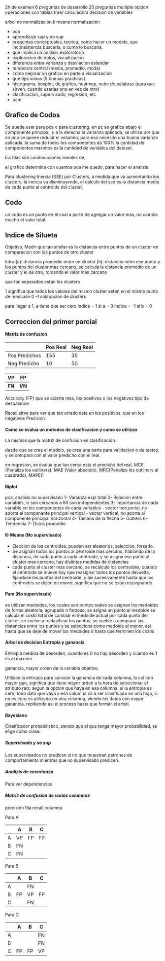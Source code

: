 2h de examen
6 preguntas de desarrollo
20 preguntas multiple opcion
operaciones con tablas
traer calculadora
decision de variables

arbol no normalizacion
k means normalizacion

- pca
- aprendizaje sup y no sup
- preguntas conceptuales, teorica, como hacer un modelo, que inconsistencia buscaria, o como lo buscaria.
- que implica un analisis exploratorio
- exploracion de datos, visualizacion
- diferencia entra varianza y desviacion estandar
- tendencia central (media, promedio, moda)
- como mejorar un grafico en parte a visualizacion
- que tips vimos (5 buenas practicas)
- histograma, boxplot, de grafico, heatmap, nube de palabras (para que sirven, cuando usarias uno en vez de otro)
- clasificacion, supervisado, regresion, etc
- pam
## Grafico de Codos
Se puede usar para pca o para clustering, en pc se grafica abajo el componente principal, y a la derecha la varianza aplicada, se utiliza por que en pca se quiere reducir el volumen, para eso necesito una buena varianza aplicada, la suma de todos los componentes da 100% la cantidad de componentes maximos es la cantidad de variables del dataset.

las filas son combinaciones lineales de,

el grafico determina con cuantos pca me quedo, para hacer el analizis.


Para clustering
Inercia (SSE) por Clusters, a medida que va aumentando los clusters, la inercia va disminuyendo,
el calculo del sse es la distancia media de cada punto al centroide del cluster,

## Codo
un codo es un punto en el cual a partir de agregar un valor mas, no cambia mucho el valor total.

## Indice de Silueta
Objetivo, Medir que tan similar es la distancia entre puntos de un cluster en comparacion con los puntos de otro cluster


Intra (a): distancia promedio entre un cluster
(b): distancia entre ese punto y los puntos del cluster mas cercano, se calcula la distancia promedio de un cluster y el de otro, tomando el valor mas cercano

que tan separados estan los clusters

1 significa que todos los valores del mismo cluster esten en el mismo punto de medicion
0 
-1 solapacion de clusters

para llegar a 1, a tiene que ser cero
Indice = 1 si a = 0
indice = -1 si b = 0


## Correccion del primer parcial
#### Matriz de confusion


|               | Pos Real | Neg Real |
| ------------- | -------- | -------- |
| Pos Predichos | 155      | 35       |
| Neg Predicho  | 10       | 50       |


| VP     | FP     |
| ------ | ------ |
| **FN** | **VN** |
Accuracy (FP)
que se acierta mas, los positivos o los negativos
tipo de desbalance 


Recall sirve para ver que tan errado esta en los positivos, que en los negativos
Precision 
#### Como se evalua un metodos de clasificacion y como se utilizan
La mismas que la matriz de confusion en clasificacion.

desde que se crea el modelo, se crea una parte para validacion o de testeo, y se compara con el valor predicho con el real.

en regresion, se evalua que tan cerca esta el predicho del real.
MCE (Penaliza los outliners), MAE (Valor absoluto), MRC(Penaliza los outliners al cuadrado), MAPE()

#### Biplot
pca, analisis no supervisado
1- Varianza expl total
2- Relacion entre variables, si son cercanos a 90 son independientes
3- importancia de cada variable en los componentes de cada variables
	- vector horizontal, no aporta al componente principal vertical
	- vector vertical, no aporta al componente principal horizontal
4- Tamaño de la flecha
5- Outliers
6- Tendencia
7- Datos promedio 

#### K-Means (No supervisado)
- Eleccion de los centroides, pueden ser aleatorios,  seleccion, forzado.
- Se asignan todos los puntos al centroide mas cercano, hablando de la distancia, de cada punto a cada centroide, y se asigna ese punto al cluster mas cercano, hay distintas medidas de distancias
- cada punto al cluster mas cercano, se recalcula los centroides, cuando el centroide se mueve hay que reasignar todos los puntos devuelta, fijandose los puntos del centroide, y asi sucesivamente hasta que los centroides se dejen de mover, significa que no se estan reasignando.

#### Pam (No supervisado)
se utilizan medoides, los cuales son puntos reales
se asignan los medoides de forma aleatoria, agrupado o forzoso,
se asigna un punto al medoide
se calcula el costo total de cambiar el medoide actual por cada punto del cluster.
se vuelve a reclasificar los puntos, se vuelve a comparar las distancias entre los puntos y se selecciona como medoide al menor, asi hasta que se deje de mover los medoides o hasta que terminen los ciclos

#### Arbol de decision Entropia y ganancia
Entropia medida de desorden, cuando es 0 no hay desorden y cuando es 1 es el maximo

ganancia, mayor orden de la variable objetivo,

Utilizan la entropia para calcular la ganancia de cada columna, la col con mayor gan, significa que tiene mayor orden a la hora de seleccionar el atributo raiz, segun la opcion que haya en esa columna. si la entropia es cero, todo dato que vaya a esa columna va a ser clasificado en una hoja, si no es cero es utilizado en otra columna, viendo los datos con mayor ganancia. repitiendo asi el proceso hasta que formar el arbol.

#### Bayesiano
Clasificador probabilistico, siendo que el que tenga mayor probabilidad, se elige como clase.


##### Supervisado y no sup
Los supervisados no predicen si no que muestran patrones de comportamiento mientras que no supervisado predicen.



##### Analizis de covarianza
Para ver dependencias
##### Matriz de confusion de varias columnas
precision fila
recall columna

Para A

|     | A   | B   | C   |
| --- | --- | --- | --- |
| A   | VP  | FP  | FP  |
| B   | FN  |     |     |
| C   | FN  |     |     |

Para B

|     | A   | B   | C   |
| --- | --- | --- | --- |
| A   |     | FN  |     |
| B   | FP  | VP  | FP  |
| C   |     | FN  |     |

Para C

|     | A   | B   | C   |
| --- | --- | --- | --- |
| A   |     |     | FN  |
| B   |     |     | FN  |
| C   | FP  | FP  | VP  |

